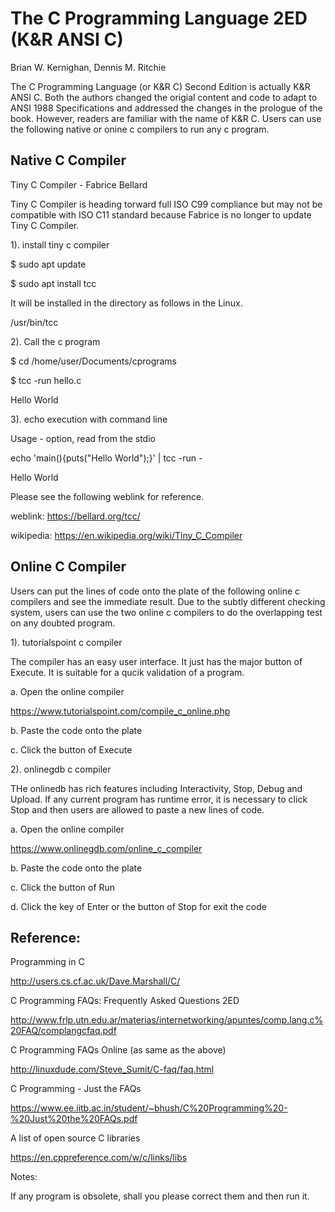 # The C Programming Language 2ED (K&R ANSI C)
Brian W. Kernighan, Dennis M. Ritchie

The C Programming Language (or K&R C) Second Edition is actually K&R ANSI C. Both the authors 
changed the origial content and code to adapt to ANSI 1988 Specifications and addressed the 
changes in the prologue of the book. However, readers are familiar with the name of K&R C. 
Users can use the following native or onine c compilers to run any c program.

## Native C Compiler 
Tiny C Compiler - Fabrice Bellard

Tiny C Compiler is heading torward full ISO C99 compliance but may not be compatible with 
ISO C11 standard because Fabrice is no longer to update Tiny C Compiler.

1). install tiny c compiler

$ sudo apt update

$ sudo apt install tcc

It will be installed in the directory as follows in the Linux.

/usr/bin/tcc

2). Call the c program

$ cd /home/user/Documents/cprograms

$ tcc -run hello.c

Hello World


3). echo execution with command line 

Usage - option, read from the stdio 

echo 'main(){puts("Hello World");}' | tcc -run -

Hello World

Please see the following weblink for reference.

weblink: https://bellard.org/tcc/

wikipedia: https://en.wikipedia.org/wiki/Tiny_C_Compiler


## Online C Compiler 

Users can put the lines of code onto the plate of the following online c compilers and
see the immediate result. Due to the subtly different checking system, users can use
the two online c compilers to do the overlapping test on any doubted program. 

1). tutorialspoint c compiler 

The compiler has an easy user interface. It just has the major button of Execute. It is 
suitable for a qucik validation of a program. 

a. Open the online compiler

https://www.tutorialspoint.com/compile_c_online.php

b. Paste the code onto the plate

c. Click the button of Execute

2). onlinegdb c compiler

THe onlinedb has rich features including Interactivity, Stop, Debug and Upload. If any 
current program has runtime error, it is necessary to click Stop and then users are 
allowed to paste a new lines of code. 

a. Open the online compiler

https://www.onlinegdb.com/online_c_compiler

b. Paste the code onto the plate

c. Click the button of Run

d. Click the key of Enter or the button of Stop for exit the code


## Reference:

Programming in C

http://users.cs.cf.ac.uk/Dave.Marshall/C/

C Programming FAQs: Frequently Asked Questions 2ED 

http://www.frlp.utn.edu.ar/materias/internetworking/apuntes/comp.lang.c%20FAQ/complangcfaq.pdf

C Programming FAQs Online (as same as the above)

http://linuxdude.com/Steve_Sumit/C-faq/faq.html

C Programming - Just the FAQs

https://www.ee.iitb.ac.in/student/~bhush/C%20Programming%20-%20Just%20the%20FAQs.pdf

A list of open source C libraries

https://en.cppreference.com/w/c/links/libs

Notes:

If any program is obsolete, shall you please correct them and then run it. 
